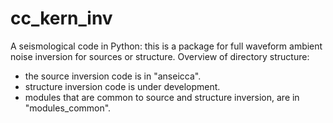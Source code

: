 # cc_kern_inv
A seismological code in Python: this is a package for full waveform ambient noise inversion for sources or structure. Overview of directory structure:

- the source inversion code is in "anseicca". 
- structure inversion code is under development.
- modules that are common to source and structure inversion, are in "modules_common". 
